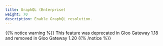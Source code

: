 ```yaml
---
title: GraphQL (Enterprise)
weight: 70
description: Enable GraphQL resolution.
---
```


{{% notice warning %}}
This feature was deprecated in Gloo Gateway 1.18 and removed in Gloo Gateway 1.20
{{% /notice %}}
